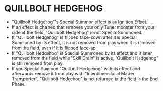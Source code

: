 # QUILLBOLT HEDGEHOG

*   "Quillbolt Hedgehog"'s Special Summon effect is an Ignition Effect.
*   If an effect is chained that removes your only Tuner monster from your side of the field, "Quillbolt Hedgehog" is not Special Summoned.
*   If "Quillbolt Hedgehog" is flipped face-down after it is Special Summoned by its effect, it is not removed from play when it is removed from the field, even if it is flipped face-up.
*   If "Quillbolt Hedgehog" is Special Summoned by its effect and is later removed from the field while "Skill Drain" is active, "Quillbolt Hedgehog" is still removed from play.
*   If you Special Summon "Quillbolt Hedgehog" with its effect and afterwards remove it from play with "Interdimensional Matter Transporter", "Quillbolt Hedgehog" is not returned to the field in the End Phase.
